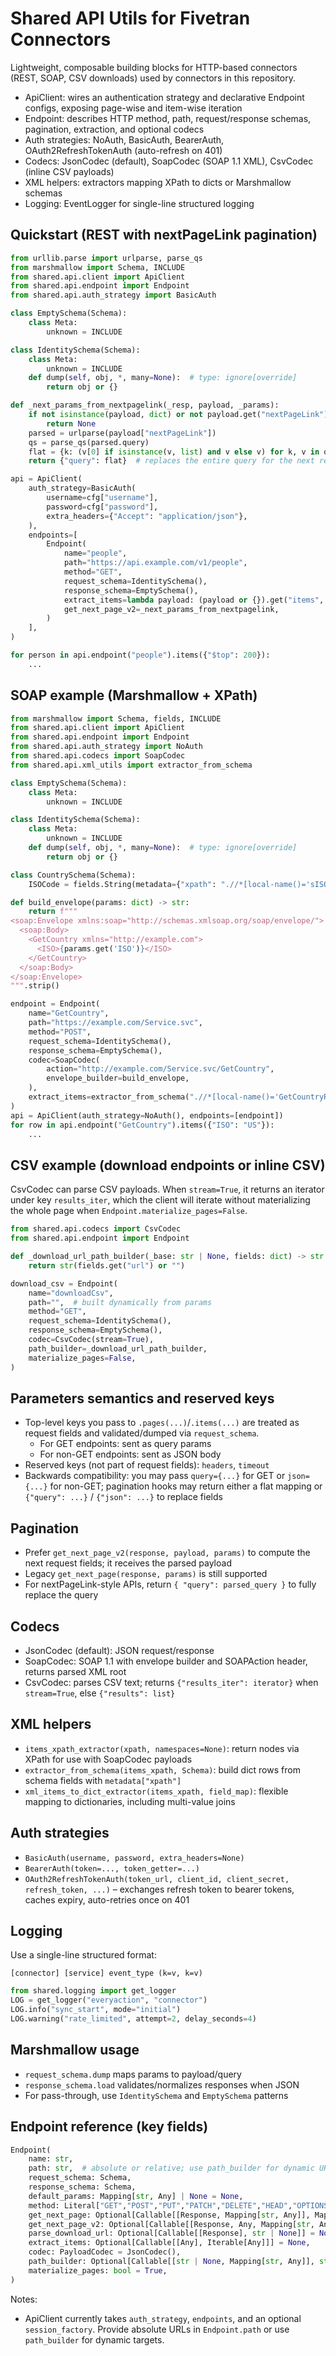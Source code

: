# Shared API Utils for Fivetran Connectors

Lightweight, composable building blocks for HTTP-based connectors (REST, SOAP, CSV downloads) used by connectors in this repository.

- ApiClient: wires an authentication strategy and declarative Endpoint configs, exposing page-wise and item-wise iteration
- Endpoint: describes HTTP method, path, request/response schemas, pagination, extraction, and optional codecs
- Auth strategies: NoAuth, BasicAuth, BearerAuth, OAuth2RefreshTokenAuth (auto-refresh on 401)
- Codecs: JsonCodec (default), SoapCodec (SOAP 1.1 XML), CsvCodec (inline CSV payloads)
- XML helpers: extractors mapping XPath to dicts or Marshmallow schemas
- Logging: EventLogger for single-line structured logging

## Quickstart (REST with nextPageLink pagination)

```python
from urllib.parse import urlparse, parse_qs
from marshmallow import Schema, INCLUDE
from shared.api.client import ApiClient
from shared.api.endpoint import Endpoint
from shared.api.auth_strategy import BasicAuth

class EmptySchema(Schema):
    class Meta:
        unknown = INCLUDE

class IdentitySchema(Schema):
    class Meta:
        unknown = INCLUDE
    def dump(self, obj, *, many=None):  # type: ignore[override]
        return obj or {}

def _next_params_from_nextpagelink(_resp, payload, _params):
    if not isinstance(payload, dict) or not payload.get("nextPageLink"):
        return None
    parsed = urlparse(payload["nextPageLink"]) 
    qs = parse_qs(parsed.query)
    flat = {k: (v[0] if isinstance(v, list) and v else v) for k, v in qs.items()}
    return {"query": flat}  # replaces the entire query for the next request

api = ApiClient(
    auth_strategy=BasicAuth(
        username=cfg["username"],
        password=cfg["password"],
        extra_headers={"Accept": "application/json"},
    ),
    endpoints=[
        Endpoint(
            name="people",
            path="https://api.example.com/v1/people",
            method="GET",
            request_schema=IdentitySchema(),
            response_schema=EmptySchema(),
            extract_items=lambda payload: (payload or {}).get("items", []),
            get_next_page_v2=_next_params_from_nextpagelink,
        )
    ],
)

for person in api.endpoint("people").items({"$top": 200}):
    ...
```

## SOAP example (Marshmallow + XPath)

```python
from marshmallow import Schema, fields, INCLUDE
from shared.api.client import ApiClient
from shared.api.endpoint import Endpoint
from shared.api.auth_strategy import NoAuth
from shared.api.codecs import SoapCodec
from shared.api.xml_utils import extractor_from_schema

class EmptySchema(Schema):
    class Meta:
        unknown = INCLUDE

class IdentitySchema(Schema):
    class Meta:
        unknown = INCLUDE
    def dump(self, obj, *, many=None):  # type: ignore[override]
        return obj or {}

class CountrySchema(Schema):
    ISOCode = fields.String(metadata={"xpath": ".//*[local-name()='sISOCode']"})

def build_envelope(params: dict) -> str:
    return f"""
<soap:Envelope xmlns:soap="http://schemas.xmlsoap.org/soap/envelope/">
  <soap:Body>
    <GetCountry xmlns="http://example.com">
      <ISO>{params.get('ISO')}</ISO>
    </GetCountry>
  </soap:Body>
</soap:Envelope>
""".strip()

endpoint = Endpoint(
    name="GetCountry",
    path="https://example.com/Service.svc",
    method="POST",
    request_schema=IdentitySchema(),
    response_schema=EmptySchema(),
    codec=SoapCodec(
        action="http://example.com/Service.svc/GetCountry",
        envelope_builder=build_envelope,
    ),
    extract_items=extractor_from_schema(".//*[local-name()='GetCountryResult']", CountrySchema),
)
api = ApiClient(auth_strategy=NoAuth(), endpoints=[endpoint])
for row in api.endpoint("GetCountry").items({"ISO": "US"}):
    ...
```

## CSV example (download endpoints or inline CSV)

CsvCodec can parse CSV payloads. When `stream=True`, it returns an iterator under key `results_iter`, which the client will iterate without materializing the whole page when `Endpoint.materialize_pages=False`.

```python
from shared.api.codecs import CsvCodec
from shared.api.endpoint import Endpoint

def _download_url_path_builder(_base: str | None, fields: dict) -> str:
    return str(fields.get("url") or "")

download_csv = Endpoint(
    name="downloadCsv",
    path="",  # built dynamically from params
    method="GET",
    request_schema=IdentitySchema(),
    response_schema=EmptySchema(),
    codec=CsvCodec(stream=True),
    path_builder=_download_url_path_builder,
    materialize_pages=False,
)
```

## Parameters semantics and reserved keys

- Top-level keys you pass to `.pages(...)`/`.items(...)` are treated as request fields and validated/dumped via `request_schema`.
  - For GET endpoints: sent as query params
  - For non-GET endpoints: sent as JSON body
- Reserved keys (not part of request fields): `headers`, `timeout`
- Backwards compatibility: you may pass `query={...}` for GET or `json={...}` for non-GET; pagination hooks may return either a flat mapping or `{"query": ...}` / `{"json": ...}` to replace fields

## Pagination

- Prefer `get_next_page_v2(response, payload, params)` to compute the next request fields; it receives the parsed payload
- Legacy `get_next_page(response, params)` is still supported
- For nextPageLink-style APIs, return `{ "query": parsed_query }` to fully replace the query

## Codecs

- JsonCodec (default): JSON request/response
- SoapCodec: SOAP 1.1 with envelope builder and SOAPAction header, returns parsed XML root
- CsvCodec: parses CSV text; returns `{"results_iter": iterator}` when `stream=True`, else `{"results": list}`

## XML helpers

- `items_xpath_extractor(xpath, namespaces=None)`: return nodes via XPath for use with SoapCodec payloads
- `extractor_from_schema(items_xpath, Schema)`: build dict rows from schema fields with `metadata["xpath"]`
- `xml_items_to_dict_extractor(items_xpath, field_map)`: flexible mapping to dictionaries, including multi-value joins

## Auth strategies

- `BasicAuth(username, password, extra_headers=None)`
- `BearerAuth(token=..., token_getter=...)`
- `OAuth2RefreshTokenAuth(token_url, client_id, client_secret, refresh_token, ...)` – exchanges refresh token to bearer tokens, caches expiry, auto-retries once on 401

## Logging

Use a single-line structured format:

```
[connector] [service] event_type (k=v, k=v)
```

```python
from shared.logging import get_logger
LOG = get_logger("everyaction", "connector")
LOG.info("sync_start", mode="initial")
LOG.warning("rate_limited", attempt=2, delay_seconds=4)
```

## Marshmallow usage

- `request_schema.dump` maps params to payload/query
- `response_schema.load` validates/normalizes responses when JSON
- For pass-through, use `IdentitySchema` and `EmptySchema` patterns

## Endpoint reference (key fields)

```python
Endpoint(
    name: str,
    path: str,  # absolute or relative; use path_builder for dynamic URLs
    request_schema: Schema,
    response_schema: Schema,
    default_params: Mapping[str, Any] | None = None,
    method: Literal["GET","POST","PUT","PATCH","DELETE","HEAD","OPTIONS"] = "GET",
    get_next_page: Optional[Callable[[Response, Mapping[str, Any]], Mapping[str, Any] | None]] = None,
    get_next_page_v2: Optional[Callable[[Response, Any, Mapping[str, Any]], Mapping[str, Any] | None]] = None,
    parse_download_url: Optional[Callable[[Response], str | None]] = None,
    extract_items: Optional[Callable[[Any], Iterable[Any]]] = None,
    codec: PayloadCodec = JsonCodec(),
    path_builder: Optional[Callable[[str | None, Mapping[str, Any]], str]] = None,
    materialize_pages: bool = True,
)
```

Notes:
- ApiClient currently takes `auth_strategy`, `endpoints`, and an optional `session_factory`. Provide absolute URLs in `Endpoint.path` or use `path_builder` for dynamic targets.

